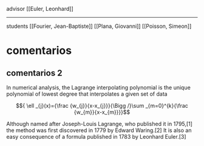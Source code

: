 advisor
[[Euler, Leonhard]]
___
students
[[Fourier, Jean-Baptiste]]
[[Plana, Giovanni]]
[[Poisson, Simeon]]

# comentarios

## comentarios 2

In numerical analysis, the Lagrange interpolating polynomial is the unique polynomial of lowest degree that interpolates a given set of data


$${ \ell _{j}(x)={\frac {w_{j}}{x-x_{j}}}{\Bigg /}\sum _{m=0}^{k}{\frac {w_{m}}{x-x_{m}}}}$$

Although named after Joseph-Louis Lagrange, who published it in 1795,[1] the method was first discovered in 1779 by Edward Waring.[2] It is also an easy consequence of a formula published in 1783 by Leonhard Euler.[3]

